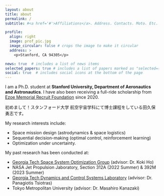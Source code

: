```yaml
---
layout: about
title: about
permalink: /
subtitle: #<a href='#'>Affiliations</a>. Address. Contacts. Moto. Etc.

profile:
  align: right
  image: prof_pic.jpg
  image_circular: false # crops the image to make it circular
  address: >
    <p>Stanford, CA 94305</p>

news: true  # includes a list of news items
selected_papers: true # includes a list of papers marked as "selected={true}"
social: true  # includes social icons at the bottom of the page
---
```


I am a Ph.D. student at <b>Stanford University, Department of Aeronautics and Astronautics</b>. 
I have also been receiving a full-ride scholarship from [Ezoe Memorial Recruit Foundation](https://www.recruit-foundation.org/) since 2020.

初めまして！スタンフォード大学 航空宇宙学科にて博士課程をしている田久保勇志です。

My research interests include:

- Space mission design (astrodynamics & space logistics)
- Sequential decision-making (optimal control, reinforcement learning)
- Optimization under uncertainty.

My past research has been conducted at: 
- [Georgia Tech Space System Optimization Group](https://ssog.ae.gatech.edu/) (advisor: Dr. Koki Ho)
- NASA Jet Propulsion Jaboratory, Section 312A (2022 Summer) & 392M (2023 Summer) 
- [Georgia Tech Dynamics and Control Systems Laboratory](https://dcsl.gatech.edu/) (advisor: Dr. Panagiotis Tsiotras) 
- Tokyo Metropolitan University (advisor: Dr. Masahiro Kanazaki) 


